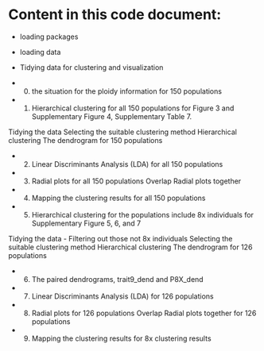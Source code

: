 # Content in this code document:

 - loading packages

 - loading data

 - Tidying data for clustering and visualization

 - 0. the situation for the ploidy information for 150 populations

 - 1. Hierarchical clustering for all 150 populations
 for Figure 3 and Supplementary Figure 4, Supplementary Table 7.

Tidying the data
Selecting the suitable clustering method
Hierarchical clustering
The dendrogram for 150 populations

- 2. Linear Discriminants Analysis (LDA) for all 150 populations

- 3. Radial plots for all 150 populations
Overlap Radial plots together

- 4. Mapping the clustering results for all 150 populations

- 5. Hierarchical clustering for the populations include 8x individuals
for Supplementary Figure 5, 6, and 7

Tidying the data - Filtering out those not 8x individuals
Selecting the suitable clustering method
Hierarchical clustering
The dendrogram for 126 populations

- 6. The paired dendrograms, trait9_dend and P8X_dend

- 7. Linear Discriminants Analysis (LDA) for 126 populations

- 8. Radial plots for 126 populations
Overlap Radial plots together for 126 populations

- 9. Mapping the clustering results for 8x clustering results
